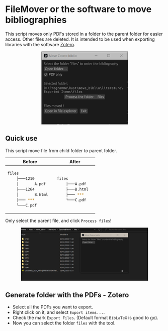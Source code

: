 # FileMover or the software to move bibliographies

This script moves only PDFs stored in a folder to the parent folder for easier access. Other files are deleted.
It is intended to be used when exporting libraries with the software [Zotero](https://www.zotero.org/).


<p align="center">
  <img src="./images/main.png"  width="275"/>
</p>


## Quick use

This script move file from child folder to parent folder.

<table>
<thead>
  <tr>
    <th>Before</th>
    <th>After</th>
  </tr>
</thead>
<tbody>
<tr>
<td>
    
```bash                         
files
    ├───1210
    │       A.pdf
    ├───1264
    │       B.html  
    ├─── ***
    └───C.pdf
```
</td>
<td>

```bash 
files
    ├───A.pdf
    ├───B.html  
    ├─── ***
    └───C.pdf


``` 
</td>
</tr>
</tbody>
</table>

Only select the parent file, and click `Process files`!

<p align="center">
  <img src="./images/Animation.gif" width="80%"/>
</p>

## Generate folder with the PDFs - Zotero

* Select all the PDFs you want to export.
* Right click on it, and select `Export items...`.
* Check the mark `Export Files`. (Default format `BibLaTeX` is good to go).
* Now you can select the folder `files` with the tool.





